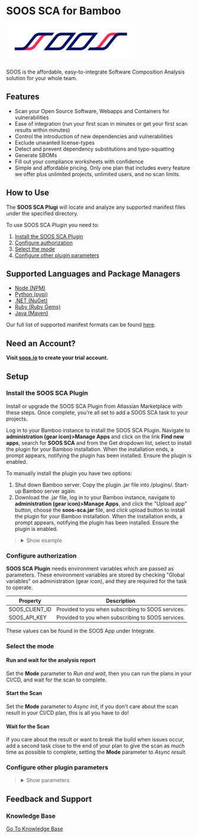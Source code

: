 # SOOS SCA for Bamboo

<img src="assets/SOOS_logo.png" style="margin-bottom: 10px;" width="350" alt="SOOS Icon">

SOOS is the affordable, easy-to-integrate Software Composition Analysis solution for your whole team.

## Features
- Scan your Open Source Software, Webapps and Containers for vulnerabilities
- Ease of integration (run your first scan in minutes or get your first scan results within minutes)
- Control the introduction of new dependencies and vulnerabilities
- Exclude unwanted license-types
- Detect and prevent dependency substitutions and typo-squatting
- Generate SBOMs
- Fill out your compliance worksheets with confidence
- Simple and affordable pricing. Only one plan that includes every feature we offer plus unlimited projects, unlimited users, and no scan limits.

## How to Use

The **SOOS SCA Plugi** will locate and analyze any supported manifest files under the specified directory.

To use SOOS SCA Plugin you need to:

1. [Install the SOOS SCA Plugin](#install-the-soos-sca-plugin)
2. [Configure authorization](#configure-authorization)
3. [Select the mode](#select-the-mode)
4. [Configure other plugin parameters](#configure-other-plugin-parameters)

## Supported Languages and Package Managers

*	[Node (NPM)](https://www.npmjs.com/)
*	[Python (pypi)](https://pypi.org/)
*	[.NET (NuGet)](https://www.nuget.org/)
*	[Ruby (Ruby Gems)](https://rubygems.org/)
*	[Java (Maven)](https://maven.apache.org/)

Our full list of supported manifest formats can be found [here](https://kb.soos.io/help/soos-languages-supported).

## Need an Account?
**Visit [soos.io](https://app.soos.io/register) to create your trial account.**

## Setup

### Install the SOOS SCA Plugin

Install or upgrade the SOOS SCA Plugin from Atlassian Marketplace with these steps. Once complete, you’re all set to add a SOOS SCA task to your projects.

Log in to your Bamboo instance to install the SOOS SCA Plugin. Navigate to **administration (gear icon)>Manage Apps** and click on the link **Find new apps**, search for **SOOS SCA** and from the Get dropdown list, select to install the plugin for your Bamboo installation. When the installation ends, a prompt appears, notifying the plugin has been installed. Ensure the plugin is enabled.

To manually install the plugin you have two options:

1.  Shut down Bamboo server. Copy the plugin .jar file into <bamboo-home-folder>/plugins/. Start-up Bamboo server again.
2.  Download the .jar file, log in to your Bamboo instance, navigate to **administration (gear icon)>Manage Apps**, and click the "Upload app" button, choose the **soos-sca.jar** file, and click upload button to install the plugin for your Bamboo installation. When the installation ends, a prompt appears, notifying the plugin has been installed. Ensure the plugin is enabled.

<blockquote style="margin-bottom: 10px;">
<details>
<summary> Show example </summary>

<img src="assets/upload-plugin.png" style="margin-top: 10px; margin-bottom: 10px;" alt="Upload Plugin Example">
<img src="assets/install-confirmation.png" style="margin-top: 10px; margin-bottom: 10px;" alt="Prompt-image-to-show">
<img src="assets/installed-plugin.png" style="margin-top: 10px; margin-bottom: 10px;" alt="Prompt-image-to-show">

</details>
</blockquote>

### Configure authorization

**SOOS SCA Plugin** needs environment variables which are passed as parameters. These environment variables are stored by checking "Global variables" on administration (gear icon), and they are required for the task to operate.

| Property | Description |
| --- | --- |
| SOOS_CLIENT_ID | Provided to you when subscribing to SOOS services. |
| SOOS_API_KEY | Provided to you when subscribing to SOOS services. |

These values can be found in the SOOS App under Integrate.

### Select the mode

#### Run and wait for the analysis report
Set the **Mode** parameter to *Run and wait*, then you can run the plans in your CI/CD, and wait for the scan to complete.

#### Start the Scan
Set the **Mode** parameter to *Async init*, if you don't care about the scan result in your CI/CD plan, this is all you have to do!

#### Wait for the Scan
If you care about the result or want to break the build when issues occur, add a second task close to the end of your plan to give the scan as much time as possible to complete, setting the **Mode** parameter to *Async result*.

### Configure other plugin parameters

<blockquote style="margin-bottom: 10px;">
<details>
<summary> Show parameters </summary>

| Select/Inputs | Default | Description |
| --- | --- | --- |
| Project Name | ""  | REQUIRED. A custom project name that will present itself as a collection of test results within your soos.io dashboard. |
| Mode | "Run and wait"  | Running mode, alternatives: "Async init" - "Async result" |
| On Failure | "Fail the build"  | Stop the building in case of failure, alternative: "Continue on failure" |
| Operating System | "Linux"  | System info regarding operating system, etc., alternatives: "Windows" - "MacOS" |
| Analysis Res. Max Wait | 300  | Maximum seconds to wait for Analysis Result before exiting with error. |
| Analysis Res. Polling Interval | 10  | Polling interval (in seconds) for analysis result completion (success/failure.). Min 10. |
| API Base URL | "https://api.soos.io/api/"  | The API BASE URI provided to you when subscribing to SOOS services. |
| Directories To Exclude | ""  | List (comma separated) of directories (relative to ./) to exclude from the search for manifest files. Example - Correct: bin/start/ ... Example - Incorrect: ./bin/start/ ... Example - Incorrect: /bin/start/'|
| Files To Exclude | ""  | List (comma separated) of files (relative to ./) to exclude from the search for manifest files. Example - Correct: bin/start/manifest.txt ... Example - Incorrect: ./bin/start/manifest.txt ... Example - Incorrect: /bin/start/manifest.txt' |
| Commit Hash | ""  | The commit hash value from the SCM System |
| Branch Name | ""  | The name of the branch from the SCM System |
| Branch URI | ""  | The URI to the branch from the SCM System |
| Build Version | ""  | Version of application build artifacts |
| Build URI | ""  | URI to CI build info |

</details>
</blockquote>

## Feedback and Support
### Knowledge Base
[Go To Knowledge Base](https://kb.soos.io/help)

